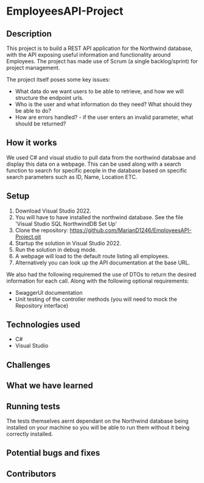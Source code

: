 # EmployeesAPI-Project

## Description
This project is to build a REST API application for the Northwind database, with the API exposing useful information and functionality around Employees. The project has made use of Scrum (a single backlog/sprint) for project management. 

The project itself poses some key issues:

* What data do we want users to be able to retrieve, and how we will structure the endpoint urls.  
* Who is the user and what information do they need? What should they be able to do?
* How are errors handled? - if the user enters an invalid parameter, what should be returned?

## How it works
We used C# and visual studio to pull data from the northwind databsae and display this data on a webpage. This can be used along with a search function to search for specific people in the database based on specific search parameters such as ID, Name, Location ETC.


## Setup 
1. Download Visual Studio 2022.
2. You will have to have installed the northwind database. See the file 'Visual Studio SQL NorthwindDB Set Up'
3. Clone the repository: https://github.com/MarianD1246/EmployeesAPI-Project.git 
4. Startup the solution in Visual Studio 2022.
5. Run the solution in debug mode.
6. A webpage will load to the default route listing all employees.
7. Alternatively you can look up the API documentation at the base URL.  

We also had the following requiremed the use of DTOs to return the desired information for each call. Along with the following optional requirements:
* SwaggerUI documentation 
* Unit testing of the controller methods (you will need to mock the Repository interface)

## Technologies used
* C#
* Visual Studio

## Challenges

## What we have learned

## Running tests
The tests themselves aernt dependant on the Northwind database being installed on your machine so you will be able to run them without it being correctly installed.

## Potential bugs and fixes

## Contributors





